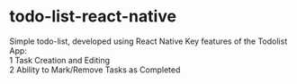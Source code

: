 # todo-list-react-native

Simple todo-list, developed using React Native 
Key features of the Todolist App:  
1 Task Creation and Editing  
2 Ability to Mark/Remove Tasks as Completed
